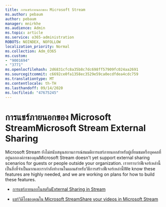 ```yaml
---
title: การแชร์ภายนอกของ Microsoft Stream
ms.author: pebaum
author: pebaum
manager: mnirkhe
ms.audience: Admin
ms.topic: article
ms.service: o365-administration
ROBOTS: NOINDEX, NOFOLLOW
localization_priority: Normal
ms.collection: Adm_O365
ms.custom:
- "9001694"
- "3771"
ms.openlocfilehash: 2d6831cfc8a35b8c7dc698ff57909fc024aa2691
ms.sourcegitcommit: c6692ce0fa1358ec3529e59ca0ecdfdea4cdc759
ms.translationtype: MT
ms.contentlocale: th-TH
ms.lasthandoff: 09/14/2020
ms.locfileid: "47675245"
---
```

# <a name="microsoft-stream-external-sharing"></a><span data-ttu-id="8b4bc-102">การแชร์ภายนอกของ Microsoft Stream</span><span class="sxs-lookup"><span data-stu-id="8b4bc-102">Microsoft Stream External Sharing</span></span>

<span data-ttu-id="8b4bc-103">Microsoft Stream ยังไม่สนับสนุนสถานการณ์สมมติการแชร์ภายนอกสำหรับผู้เยี่ยมชมหรือบุคคลที่อยู่นอกองค์กรของคุณ</span><span class="sxs-lookup"><span data-stu-id="8b4bc-103">Microsoft Stream doesn't yet support external sharing scenarios for guests or people outside your organization.</span></span> <span data-ttu-id="8b4bc-104">เราทราบว่าฟีเจอร์เหล่านี้เป็นสิ่งที่จำเป็นมากและเรากำลังทำงานในแผนสำหรับวิธีการสร้างฟีเจอร์เหล่านี้</span><span class="sxs-lookup"><span data-stu-id="8b4bc-104">We know these features are highly needed, and we are working on plans for how to build these features.</span></span>

- [<span data-ttu-id="8b4bc-105">การแชร์ภายนอกในสตรีม</span><span class="sxs-lookup"><span data-stu-id="8b4bc-105">External Sharing in Stream</span></span>](https://docs.microsoft.com/stream/portal-share-video#external-sharing)

- [<span data-ttu-id="8b4bc-106">แชร์วิดีโอของคุณใน Microsoft Stream</span><span class="sxs-lookup"><span data-stu-id="8b4bc-106">Share your videos in Microsoft Stream</span></span>](https://docs.microsoft.com/stream/portal-share-video)
